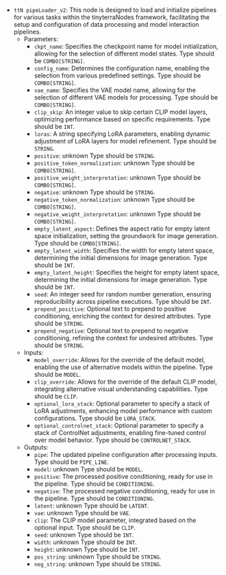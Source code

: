 - `ttN pipeLoader_v2`: This node is designed to load and initialize pipelines for various tasks within the tinyterraNodes framework, facilitating the setup and configuration of data processing and model interaction pipelines.
    - Parameters:
        - `ckpt_name`: Specifies the checkpoint name for model initialization, allowing for the selection of different model states. Type should be `COMBO[STRING]`.
        - `config_name`: Determines the configuration name, enabling the selection from various predefined settings. Type should be `COMBO[STRING]`.
        - `vae_name`: Specifies the VAE model name, allowing for the selection of different VAE models for processing. Type should be `COMBO[STRING]`.
        - `clip_skip`: An integer value to skip certain CLIP model layers, optimizing performance based on specific requirements. Type should be `INT`.
        - `loras`: A string specifying LoRA parameters, enabling dynamic adjustment of LoRA layers for model refinement. Type should be `STRING`.
        - `positive`: unknown Type should be `STRING`.
        - `positive_token_normalization`: unknown Type should be `COMBO[STRING]`.
        - `positive_weight_interpretation`: unknown Type should be `COMBO[STRING]`.
        - `negative`: unknown Type should be `STRING`.
        - `negative_token_normalization`: unknown Type should be `COMBO[STRING]`.
        - `negative_weight_interpretation`: unknown Type should be `COMBO[STRING]`.
        - `empty_latent_aspect`: Defines the aspect ratio for empty latent space initialization, setting the groundwork for image generation. Type should be `COMBO[STRING]`.
        - `empty_latent_width`: Specifies the width for empty latent space, determining the initial dimensions for image generation. Type should be `INT`.
        - `empty_latent_height`: Specifies the height for empty latent space, determining the initial dimensions for image generation. Type should be `INT`.
        - `seed`: An integer seed for random number generation, ensuring reproducibility across pipeline executions. Type should be `INT`.
        - `prepend_positive`: Optional text to prepend to positive conditioning, enriching the context for desired attributes. Type should be `STRING`.
        - `prepend_negative`: Optional text to prepend to negative conditioning, refining the context for undesired attributes. Type should be `STRING`.
    - Inputs:
        - `model_override`: Allows for the override of the default model, enabling the use of alternative models within the pipeline. Type should be `MODEL`.
        - `clip_override`: Allows for the override of the default CLIP model, integrating alternative visual understanding capabilities. Type should be `CLIP`.
        - `optional_lora_stack`: Optional parameter to specify a stack of LoRA adjustments, enhancing model performance with custom configurations. Type should be `LORA_STACK`.
        - `optional_controlnet_stack`: Optional parameter to specify a stack of ControlNet adjustments, enabling fine-tuned control over model behavior. Type should be `CONTROLNET_STACK`.
    - Outputs:
        - `pipe`: The updated pipeline configuration after processing inputs. Type should be `PIPE_LINE`.
        - `model`: unknown Type should be `MODEL`.
        - `positive`: The processed positive conditioning, ready for use in the pipeline. Type should be `CONDITIONING`.
        - `negative`: The processed negative conditioning, ready for use in the pipeline. Type should be `CONDITIONING`.
        - `latent`: unknown Type should be `LATENT`.
        - `vae`: unknown Type should be `VAE`.
        - `clip`: The CLIP model parameter, integrated based on the optional input. Type should be `CLIP`.
        - `seed`: unknown Type should be `INT`.
        - `width`: unknown Type should be `INT`.
        - `height`: unknown Type should be `INT`.
        - `pos_string`: unknown Type should be `STRING`.
        - `neg_string`: unknown Type should be `STRING`.
